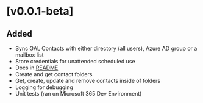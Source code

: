 # [v0.0.1-beta]

## Added 

- Sync GAL Contacts with either directory (all users), Azure AD group or a mailbox list
- Store credentials for unattended scheduled use
- Docs in [README](README.md)
- Create and get contact folders
- Get, create, update and remove contacts inside of folders
- Logging for debugging
- Unit tests (ran on Microsoft 365 Dev Environment)